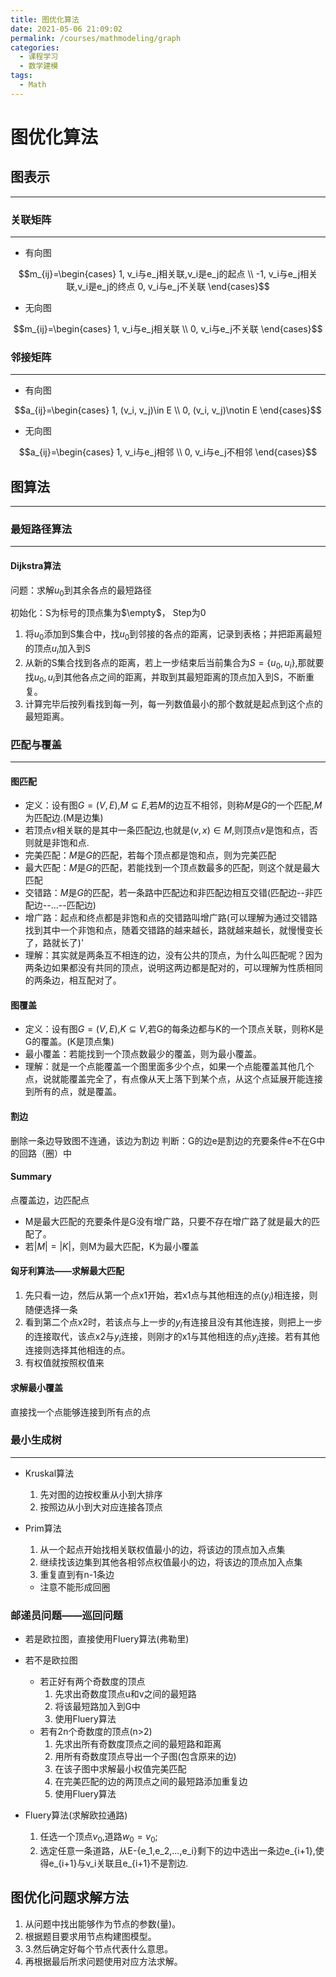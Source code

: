 ```yaml
---
title: 图优化算法
date: 2021-05-06 21:09:02
permalink: /courses/mathmodeling/graph
categories:
  - 课程学习
  - 数学建模
tags: 
  - Math
---
```

# 图优化算法

## 图表示
---

### 关联矩阵
---

- 有向图

$$m_{ij}=\begin{cases}
    1, v_i与e_j相关联,v_i是e_j的起点 \\
    -1, v_i与e_j相关联,v_i是e_j的终点
    0, v_i与e_j不关联
\end{cases}$$

- 无向图

$$m_{ij}=\begin{cases}
    1, v_i与e_j相关联 \\
    0, v_i与e_j不关联
\end{cases}$$

### 邻接矩阵
---

- 有向图

$$a_{ij}=\begin{cases}
    1, (v_i, v_j)\in E \\
    0, (v_i, v_j)\notin E
\end{cases}$$

- 无向图

$$a_{ij}=\begin{cases}
    1, v_i与e_j相邻 \\
    0, v_i与e_j不相邻
\end{cases}$$

## 图算法
---

### 最短路径算法
---

#### Dijkstra算法

问题：求解$u_0$到其余各点的最短路径

初始化：S为标号的顶点集为$\empty$， Step为0

1. 将$u_0$添加到S集合中，找$u_0$到邻接的各点的距离，记录到表格；并把距离最短的顶点$u_i$加入到S
2. 从新的S集合找到各点的距离，若上一步结束后当前集合为$S=\{u_0, u_i\}$,那就要找$u_0,u_i$到其他各点之间的距离，并取到其最短距离的顶点加入到S，不断重复。
3. 计算完毕后按列看找到每一列，每一列数值最小的那个数就是起点到这个点的最短距离。


### 匹配与覆盖
---

#### 图匹配

- 定义：设有图$G=(V,E)$,$M\subseteq E$,若$M$的边互不相邻，则称$M$是$G$的一个匹配,$M$为匹配边.(M是边集)
- 若顶点$v$相关联的是其中一条匹配边,也就是$(v,x)\in M$,则顶点$v$是饱和点，否则就是非饱和点.
- 完美匹配：$M$是$G$的匹配，若每个顶点都是饱和点，则为完美匹配
- 最大匹配：$M$是$G$的匹配，若能找到一个顶点数最多的匹配，则这个就是最大匹配
- 交错路：$M$是$G$的匹配，若一条路中匹配边和非匹配边相互交错(匹配边--非匹配边--...--匹配边)
- 增广路：起点和终点都是非饱和点的交错路叫增广路(可以理解为通过交错路找到其中一个非饱和点，随着交错路的越来越长，路就越来越长，就慢慢变长了，路就长了)'
- 理解：其实就是两条互不相连的边，没有公共的顶点，为什么叫匹配呢？因为两条边如果都没有共同的顶点，说明这两边都是配对的，可以理解为性质相同的两条边，相互配对了。

#### 图覆盖

- 定义：设有图$G=(V,E)$,$K\subseteq V$,若G的每条边都与K的一个顶点关联，则称K是G的覆盖。(K是顶点集)
- 最小覆盖：若能找到一个顶点数最少的覆盖，则为最小覆盖。
- 理解：就是一个点能覆盖一个图里面多少个点，如果一个点能覆盖其他几个点，说就能覆盖完全了，有点像从天上落下到某个点，从这个点延展开能连接到所有的点，就是覆盖。

#### 割边

删除一条边导致图不连通，该边为割边
判断：G的边e是割边的充要条件e不在G中的回路（圈）中

#### Summary

点覆盖边，边匹配点

- M是最大匹配的充要条件是G没有增广路，只要不存在增广路了就是最大的匹配了。
- 若$|M|=|K|$，则M为最大匹配，K为最小覆盖 

#### 匈牙利算法——求解最大匹配

1. 先只看一边，然后从第一个点x1开始，若x1点与其他相连的点($y_i$)相连接，则随便选择一条
2. 看到第二个点x2时，若该点与上一步的$y_i$有连接且没有其他连接，则把上一步的连接取代，该点x2与$y_i$连接，则刚才的x1与其他相连的点$y_j$连接。若有其他连接则选择其他相连的点。
3. 有权值就按照权值来

#### 求解最小覆盖

直接找一个点能够连接到所有点的点

### 最小生成树
---

- Kruskal算法

  1. 先对图的边按权重从小到大排序
  2. 按照边从小到大对应连接各顶点

- Prim算法

    1. 从一个起点开始找相关联权值最小的边，将该边的顶点加入点集
    2. 继续找该边集到其他各相邻点权值最小的边，将该边的顶点加入点集
    3. 重复直到有n-1条边
    - 注意不能形成回圈

### 邮递员问题——巡回问题

- 若是欧拉图，直接使用Fluery算法(弗勒里)
- 若不是欧拉图
  - 若正好有两个奇数度的顶点
    1. 先求出奇数度顶点u和v之间的最短路
    2. 将该最短路加入到G中
    3. 使用Fluery算法
  - 若有2n个奇数度的顶点(n>2)
    1. 先求出所有奇数度顶点之间的最短路和距离
    2. 用所有奇数度顶点导出一个子图(包含原来的边)
    3. 在该子图中求解最小权值完美匹配
    4. 在完美匹配的边的两顶点之间的最短路添加重复边
    5. 使用Fluery算法

- Fluery算法(求解欧拉通路)
  1. 任选一个顶点$v_0$,道路$w_0=v_0$;
  2. 选定任意一条道路，从E-{e_1,e_2,...,e_i}剩下的边中选出一条边e_{i+1},使得e_{i+1}与v_i关联且e_{i+1}不是割边.
  
## 图优化问题求解方法

1. 从问题中找出能够作为节点的参数(量)。
2. 根据题目要求用节点构建图模型。
3. 3.然后确定好每个节点代表什么意思。
4. 再根据最后所求问题使用对应方法求解。

